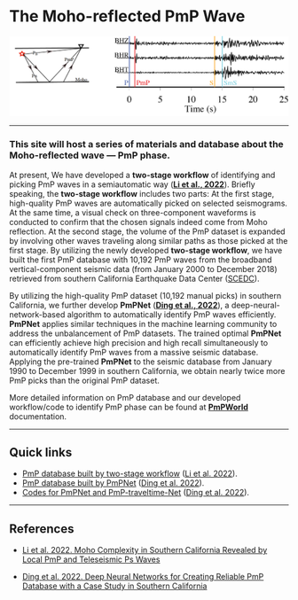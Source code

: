 # The Moho-reflected PmP Wave
<p align="center">
  <img src="https://github.com/Seismic-Data-imaging-the-Earth/PmPWorld/blob/master/source/photos/PmPShow.png" />
</p>

---

### This site will host a series of materials and database about the Moho-reflected wave — PmP phase. 

At present, We have developed a **two-stage workflow** of identifying and picking PmP waves in a semiautomatic way ([**Li et al., 2022**](https://agupubs.onlinelibrary.wiley.com/doi/abs/10.1029/2021JB023033)). Briefly speaking, the **two-stage workflow** includes two parts: At the first stage, high-quality PmP waves are automatically picked on selected seismograms. At the same time, a visual check on three-component waveforms is conducted to confirm that the chosen signals indeed come from Moho reflection. At the second stage, the volume of the PmP dataset is expanded by involving other waves traveling along similar paths as those picked at the first stage. By utilizing the newly developed **two-stage workflow**, we have built the first PmP database with 10,192 PmP waves from the broadband vertical-component seismic data (from January 2000 to December 2018) retrieved from southern California Earthquake Data Center ([SCEDC](https://scedc.caltech.edu/)). 

By utilizing the high-quality PmP dataset (10,192 manual picks) in southern California, we further develop **PmPNet** ([**Ding et al., 2022**](https://agupubs.onlinelibrary.wiley.com/doi/abs/10.1029/2021JB023830)), a deep-neural-network-based algorithm to automatically identify PmP waves efficiently. **PmPNet** applies similar techniques in the machine learning community to address the unbalancement of PmP datasets. The trained optimal **PmPNet** can efficiently achieve high precision and high recall simultaneously to automatically identify PmP waves from a massive seismic database. Applying the pre-trained **PmPNet** to the seismic database from January 1990 to December 1999 in southern California, we obtain nearly twice more PmP picks than the original PmP dataset.

More detailed information on PmP database and our developed workflow/code to identify PmP phase can be found at [**PmPWorld**](https://pmpworld.readthedocs.io/en/latest/index.html) documentation.


---

## Quick links

* [PmP database built by two-stage workflow](https://researchdata.ntu.edu.sg/dataset.xhtml?persistentId=doi:10.21979/N9/HKCXBF) ([Li et al. 2022](https://agupubs.onlinelibrary.wiley.com/doi/abs/10.1029/2021JB023033)).
* [PmP database built by PmPNet](https://researchdata.ntu.edu.sg/dataset.xhtml?persistentId=doi:10.21979/N9/0O380V) ([Ding et al. 2022](https://agupubs.onlinelibrary.wiley.com/doi/abs/10.1029/2021JB023830)).
* [Codes for PmPNet and PmP-traveltime-Net](https://zenodo.org/record/6499773#.YmuvHnVByJA) ([Ding et al. 2022](https://agupubs.onlinelibrary.wiley.com/doi/abs/10.1029/2021JB023830)).


---

## References

* [Li et al. 2022. Moho Complexity in Southern California Revealed by Local PmP and Teleseismic Ps Waves](https://agupubs.onlinelibrary.wiley.com/doi/abs/10.1029/2021JB023033)

* [Ding et al. 2022. Deep Neural Networks for Creating Reliable PmP Database with a Case Study in Southern California](https://agupubs.onlinelibrary.wiley.com/doi/abs/10.1029/2021JB023830)


